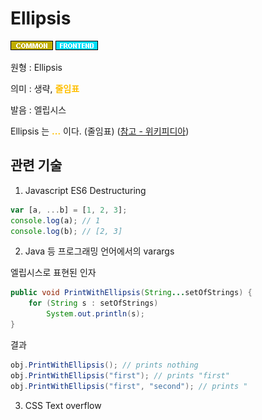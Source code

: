 # Ellipsis
![Common](../2TAT1C/Label_Common.png)
![Frontend](../2TAT1C/Label_Frontend.png)

원형 : Ellipsis

의미  : 생략, <span style="color:#FFBF00; font-weight:bold;">줄임표</span>

발음 : 엘립시스

Ellipsis 는 <span style="color:#FFBF00; font-weight:bold;">...</span> 이다. (줄임표) 
([참고 - 위키피디아](https://ko.wikipedia.org/wiki/%EC%A4%84%EC%9E%84%ED%91%9C))

## 관련 기술
1. Javascript ES6 Destructuring

```js
var [a, ...b] = [1, 2, 3];
console.log(a); // 1
console.log(b); // [2, 3]
```

2. Java 등 프로그래밍 언어에서의 varargs

엘립시스로 표현된 인자
```java
public void PrintWithEllipsis(String...setOfStrings) {
    for (String s : setOfStrings)
        System.out.println(s);
}
```
결과
```java
obj.PrintWithEllipsis(); // prints nothing
obj.PrintWithEllipsis("first"); // prints "first"
obj.PrintWithEllipsis("first", "second"); // prints "
```

3. CSS Text overflow